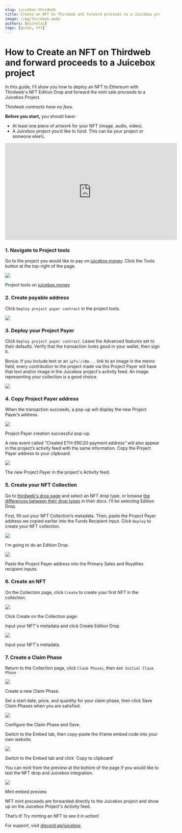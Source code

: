 ```yaml
---
slug: juicebox-thirdweb
title: Create an NFT on Thirdweb and forward proceeds to a Juicebox project
image: /img/thirdweb.webp
authors: [nicholas]
tags: [guide, nft]
---
```


# How to Create an NFT on Thirdweb and forward proceeds to a Juicebox project

In this guide, I’ll show you how to deploy an NFT to Ethereum with Thirdweb's NFT Edition Drop and forward the mint sale proceeds to a Juicebox Project.

*Thirdweb contracts have no fees.*

**Before you start,** you should have:
- At least one piece of artwork for your NFT (image, audio, video).
- A Juicebox project you’d like to fund. This can be your project or someone else’s.

<iframe width="560" height="315" src="https://www.youtube-nocookie.com/embed/9LHVt2xgTNg" title="YouTube video player" frameborder="0" allow="accelerometer; autoplay; clipboard-write; encrypted-media; gyroscope; picture-in-picture" allowfullscreen></iframe>

### 1. Navigate to Project tools
Go to the project you would like to pay on [juicebox.money](http://juicebox.money). Click the Tools button at the top-right of the page.

![](Untitled.webp)
<p class="subtitle">Project tools on <a href="https://juicebox.money">juicebox.money</a></p>


### 2. Create payable address
Click `Deploy project payer contract` in the project tools.

![](Untitled1.webp)

### 3. Deploy your Project Payer
Click `Deploy project payer contract`. Leave the Advanced features set to their defaults. Verify that the transaction looks good in your wallet, then sign it.

Bonus: If you include text or an `ipfs://Qm...` link to an image in the memo field, every contribution to the project made via this Project Payer will have that text and/or image in the Juicebox project's activity feed. An image representing your colleciton is a good choice.

![](Untitled2.webp)

### 4. Copy Project Payer address
When the transaction succeeds, a pop-up will display the new Project Payer’s address.

![](Untitled3.webp)
<p class="subtitle">Project Payer creation successful pop-up.</p>

A new event called “Created ETH-ERC20 payment address” will also appear in the project’s activity feed with the same information. Copy the Project Payer address to your clipboard.

![](Untitled4.webp)
<p class="subtitle">The new Project Payer in the project's Activity feed.</p>

### 5. Create your NFT Collection
Go to [thirdweb's drop page](https://thirdweb.com/contracts/new/pre-built/drop) and select an NFT drop type, or browse [the differences between their drop types](https://portal.thirdweb.com/pre-built-contracts/nfts) in their docs. I’ll be selecting Edition Drop.

First, fill out your NFT Collection’s metadata. Then, paste the Project Payer address we copied earlier into the Funds Recipient input. Click `Deploy` to create your NFT collection.

![](Untitled5.webp)
<p class="subtitle">I'm going to do an Edition Drop.</p>

![](Untitled6.webp)
<p class="subtitle">Paste the Project Payer address into the Primary Sales and Royalties recipient inputs.</p>

### 6. Create an NFT
On the Collection page, click `Create` to create your first NFT in the collection.

![](Untitled7.webp)
<p class="subtitle">Click Create on the Collection page.</p>

Input your NFT's metadata and click Create Edition Drop

![](Untitled8.webp)
<p class="subtitle">Input your NFT's metadata.</p>

### 7. Create a Claim Phase
Return to the Collection page, click `Claim Phases`, then `Add Initial Claim Phase`

![](Untitled9.webp)
<p class="subtitle">Create a new Claim Phase.</p>

Set a start date, price, and quantity for your claim phase, then click Save Claim Phases when you are satisfied.

![](Untitled10.webp)
<p class="subtitle">Configure the Claim Phase and Save.</p>

Switch to the Embed tab, then copy-paste the iframe embed code into your own website.

![](Untitled11.webp)
<p class="subtitle">Switch to the Embed tab and click `Copy to clipboard`</p>

You can mint from the preview at the bottom of the page if you would like to test the NFT drop and Juicebox integration.

![](Untitled12.webp)
<p class="subtitle">Mint embed preview.</p>

NFT mint proceeds are forwarded directly to the Juicebox project and show up on the Juicebox Project's Activity feed.

That’s it! Try minting an NFT to see it in action!

For support, visit [discord.gg/juicebox](http://discord.gg/juicebox).
